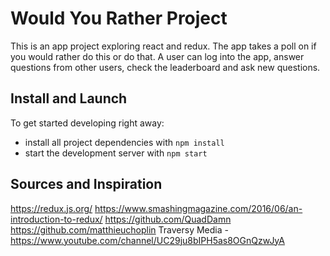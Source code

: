 # Would You Rather Project

This is an app project exploring react and redux. The app takes a poll on if you would rather do this or do that. A user can log into the app, answer questions from other users, check the leaderboard and ask new questions. 


## Install and Launch

To get started developing right away:

* install all project dependencies with `npm install`
* start the development server with `npm start`


## Sources and Inspiration
https://redux.js.org/
https://www.smashingmagazine.com/2016/06/an-introduction-to-redux/
https://github.com/QuadDamn
https://github.com/matthieuchoplin
Traversy Media - https://www.youtube.com/channel/UC29ju8bIPH5as8OGnQzwJyA
